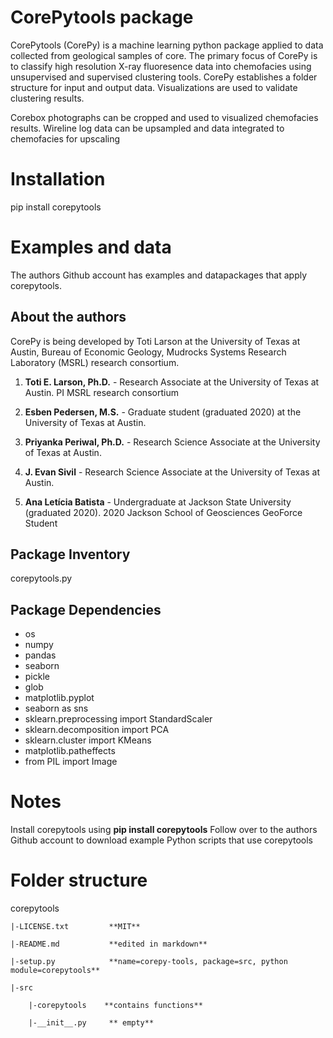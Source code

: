 # CorePytools package

CorePytools (CorePy) is a machine learning python package applied to data collected from geological samples of core. The primary focus of CorePy is to classify high resolution 
X-ray fluoresence data into chemofacies using unsupervised and supervised clustering tools. CorePy establishes a folder structure for input and output data. Visualizations are used to validate clustering results.

Corebox photographs can be cropped and used to visualized chemofacies results. Wireline log data can be upsampled and data integrated to chemofacies for upscaling  

# Installation
pip install corepytools

# Examples and data
The authors Github account has examples and datapackages that apply corepytools.


## About the authors

CorePy is being developed by Toti Larson at the University of Texas at Austin, Bureau of Economic Geology, Mudrocks Systems Research Laboratory (MSRL) research consortium.

1. **Toti E. Larson, Ph.D.** - Research Associate at the University of Texas at Austin. PI MSRL research consortium

2. **Esben Pedersen, M.S.** - Graduate student (graduated 2020) at the University of Texas at Austin. 

3. **Priyanka Periwal, Ph.D.** - Research Science Associate at the University of Texas at Austin. 

4. **J. Evan Sivil** - Research Science Associate at the University of Texas at Austin. 

5. **Ana Letícia Batista** - Undergraduate at Jackson State University (graduated 2020). 2020 Jackson School of Geosciences GeoForce Student

## Package Inventory
 
corepytools.py


## Package Dependencies

- os
- numpy
- pandas
- seaborn
- pickle
- glob
- matplotlib.pyplot
- seaborn as sns
- sklearn.preprocessing import StandardScaler
- sklearn.decomposition import PCA
- sklearn.cluster import KMeans
- matplotlib.patheffects
- from PIL import Image

# Notes

Install corepytools using **pip install corepytools**
Follow over to the authors Github account to download example Python scripts that use corepytools


# Folder structure
corepytools

    |-LICENSE.txt         **MIT**

    |-README.md           **edited in markdown**

    |-setup.py            **name=corepy-tools, package=src, python module=corepytools**

    |-src

        |-corepytools    **contains functions**
    
        |-__init__.py     ** empty**



